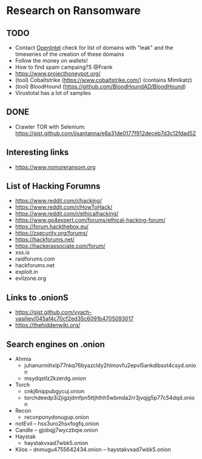 # Research on Ransomware

## TODO
- Contact [OpenIntel](https://openintel.nl/) check for list of domains with "leak" and the timeseries of the creation of these domains
- Follow the money on wallets!
- How to find spam campaing?S @Frank
- https://www.projecthoneypot.org/
- (tool) Cobaltstrike (https://www.cobaltstrike.com/) (contains Mimikatz)
- (tool) BloodHound (https://github.com/BloodHoundAD/BloodHound)
- Virustotal has a lot of samples

## DONE
- Crawler TOR with Selenium: https://gist.github.com/jjsantanna/e6a31de0177f912deceb7d3c12fdad52

## Interesting links
- https://www.nomoreransom.org

## List of Hacking Forumns
- https://www.reddit.com/r/hacking/
- https://www.reddit.com/r/HowToHack/
- https://www.reddit.com/r/ethicalhacking/
- https://www.go4expert.com/forums/ethical-hacking-forum/
- https://forum.hackthebox.eu/
- https://zsecurity.org/forums/
- https://hackforums.net/
- https://hackerassociate.com/forum/
- xss.is
- raidforums.com
- hackforums.net
- exploit.in
- evilzone.org

## Links to .onionS
- https://gist.github.com/vyach-vasiliev/045af4c70cf2ed35c6091b4705093017
- https://thehiddenwiki.org/

## Search engines on .onion
- Ahmia
  - juhanurmihxlp77nkq76byazcldy2hlmovfu2epvl5ankdibsot4csyd.onion
  - msydqstlz2kzerdg.onion
- Torch
  - cnkj6nippubgycuj.onion
  - torchdeedp3i2jigzjdmfpn5ttjhthh5wbmda2rr3jvqjg5p77c54dqd.onion
- Recon
  - reconponydonugup.onion
- notEvil 
  – hss3uro2hsxfogfq.onion
- Candle 
  – gjobqjj7wyczbqie.onion
- Haystak 
  - haystakvxad7wbk5.onion
- Kilos 
  – dnmugu4755642434.onion
  – haystakvxad7wbk5.onion

